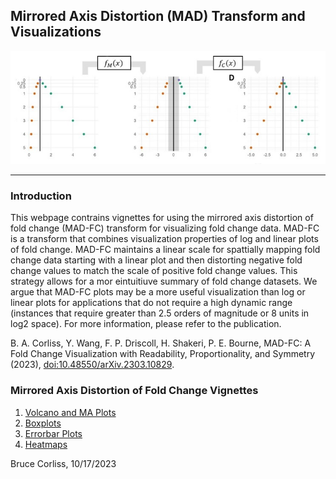 ## Mirrored Axis Distortion (MAD) Transform and Visualizations

![\MAD Cover Image](/media/cover.JPG)

---

### Introduction


This webpage contrains vignettes for using the mirrored axis distortion of fold change (MAD-FC) transform for visualizing fold change data. MAD-FC is a transform that combines visualization properties of log and linear plots of fold change. MAD-FC maintains a linear scale for spattially mapping fold change data starting with a linear plot and then distorting negative fold change values to match the scale of positive fold change values. This strategy allows for a mor eintuitiuve summary of fold change datasets. We argue that MAD-FC plots may be a more useful visualization than log or linear plots for applications that do not require a high dynamic range (instances that require greater than 2.5 orders of magnitude or 8 units in log2 space). For more information, please refer to the publication.


B. A. Corliss, Y. Wang, F. P. Driscoll, H. Shakeri, P. E. Bourne, MAD-FC: A Fold Change Visualization with Readability, Proportionality, and Symmetry (2023), [doi:10.48550/arXiv.2303.10829](doi:10.48550/arXiv.2303.10829).



### Mirrored Axis Distortion of Fold Change Vignettes
1. [Volcano and MA Plots](/pages/vignette_MAD-FC_volcano_and_MA_plots.html)
2. [Boxplots](/pages/vignette_MAD-FC_boxplot_violin_plots.html)
3. [Errorbar Plots](/pages/vignette_MAD-FC_errorbar_plots.html)
4. [Heatmaps](/pages/vignette_MAD-FC_heatmap_plots.html)



Bruce Corliss, 10/17/2023
